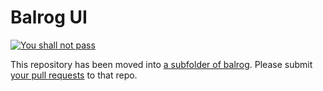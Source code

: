 # Balrog UI

[![You shall not pass](http://cdn.meme.am/instances/500x/62331333.jpg)](https://github.com/mozilla/balrog/tree/master/ui)

This repository has been moved into [a subfolder of balrog](https://github.com/mozilla/balrog/tree/master/ui). Please submit [your pull requests](https://github.com/mozilla/balrog/pulls) to that repo.
